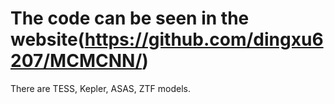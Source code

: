 # The code can be seen in the website(https://github.com/dingxu6207/MCMCNN/)
There are TESS, Kepler, ASAS, ZTF models. 
